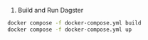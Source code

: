 1. Build and Run Dagster
``` bash
docker compose -f docker-compose.yml build
docker compose -f docker-compose.yml up
```